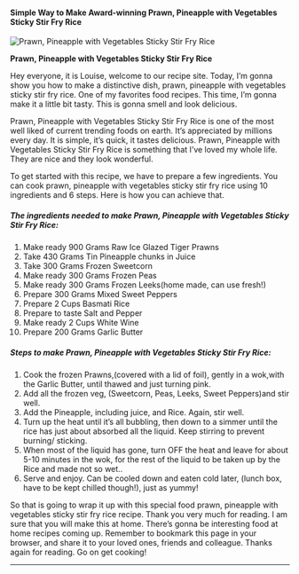             

#### Simple Way to Make Award-winning Prawn, Pineapple with Vegetables Sticky Stir Fry Rice

![Prawn, Pineapple with Vegetables Sticky Stir Fry Rice](https://img-global.cpcdn.com/recipes/36f595da06682e3d/751x532cq70/prawn-pineapple-with-vegetables-sticky-stir-fry-rice-recipe-main-photo.jpg)

**Prawn, Pineapple with Vegetables Sticky Stir Fry Rice**

Hey everyone, it is Louise, welcome to our recipe site. Today, I’m gonna show you how to make a distinctive dish, prawn, pineapple with vegetables sticky stir fry rice. One of my favorites food recipes. This time, I’m gonna make it a little bit tasty. This is gonna smell and look delicious.

Prawn, Pineapple with Vegetables Sticky Stir Fry Rice is one of the most well liked of current trending foods on earth. It’s appreciated by millions every day. It is simple, it’s quick, it tastes delicious. Prawn, Pineapple with Vegetables Sticky Stir Fry Rice is something that I’ve loved my whole life. They are nice and they look wonderful.

To get started with this recipe, we have to prepare a few ingredients. You can cook prawn, pineapple with vegetables sticky stir fry rice using 10 ingredients and 6 steps. Here is how you can achieve that.

##### The ingredients needed to make Prawn, Pineapple with Vegetables Sticky Stir Fry Rice:

1.  Make ready 900 Grams Raw Ice Glazed Tiger Prawns
2.  Take 430 Grams Tin Pineapple chunks in Juice
3.  Take 300 Grams Frozen Sweetcorn
4.  Make ready 300 Grams Frozen Peas
5.  Make ready 300 Grams Frozen Leeks(home made, can use fresh!)
6.  Prepare 300 Grams Mixed Sweet Peppers
7.  Prepare 2 Cups Basmati Rice
8.  Prepare to taste Salt and Pepper
9.  Make ready 2 Cups White Wine
10.  Prepare 200 Grams Garlic Butter

##### Steps to make Prawn, Pineapple with Vegetables Sticky Stir Fry Rice:

1.  Cook the frozen Prawns,(covered with a lid of foil), gently in a wok,with the Garlic Butter, until thawed and just turning pink.
2.  Add all the frozen veg, (Sweetcorn, Peas, Leeks, Sweet Peppers)and stir well.
3.  Add the Pineapple, including juice, and Rice. Again, stir well.
4.  Turn up the heat until it’s all bubbling, then down to a simmer until the rice has just about absorbed all the liquid. Keep stirring to prevent burning/ sticking.
5.  When most of the liquid has gone, turn OFF the heat and leave for about 5-10 minutes in the wok, for the rest of the liquid to be taken up by the Rice and made not so wet..
6.  Serve and enjoy. Can be cooled down and eaten cold later, (lunch box, have to be kept chilled though!), just as yummy!

So that is going to wrap it up with this special food prawn, pineapple with vegetables sticky stir fry rice recipe. Thank you very much for reading. I am sure that you will make this at home. There’s gonna be interesting food at home recipes coming up. Remember to bookmark this page in your browser, and share it to your loved ones, friends and colleague. Thanks again for reading. Go on get cooking!

* * *
